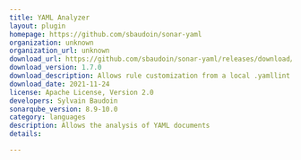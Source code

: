 ```yaml
---
title: YAML Analyzer
layout: plugin
homepage: https://github.com/sbaudoin/sonar-yaml
organization: unknown
organization_url: unknown
download_url: https://github.com/sbaudoin/sonar-yaml/releases/download/v1.7.0/sonar-yaml-plugin-1.7.0.jar
download_version: 1.7.0
download_description: Allows rule customization from a local .yamllint file and fixes some documentation inconsistencies
download_date: 2021-11-24
license: Apache License, Version 2.0
developers: Sylvain Baudoin
sonarqube_version: 8.9-10.0
category: languages
description: Allows the analysis of YAML documents
details: 

---
```

